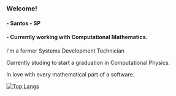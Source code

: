 ### Welcome!
#### - Santos - SP
#### - Currently working with Computational Mathematics.
I'm a former Systems Development Technician

Currently studing to start a graduation in Computational Physics.

In love with every mathematical part of a software.


[![Top Langs](https://github-readme-stats.vercel.app/api/top-langs/?username=koobzaar&layout=compact)](https://github.com/anuraghazra/github-readme-stats)



